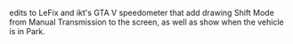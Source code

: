 edits to LeFix and ikt's GTA V speedometer that add drawing Shift Mode from Manual Transmission to the screen, as well as show when the vehicle is in Park.
